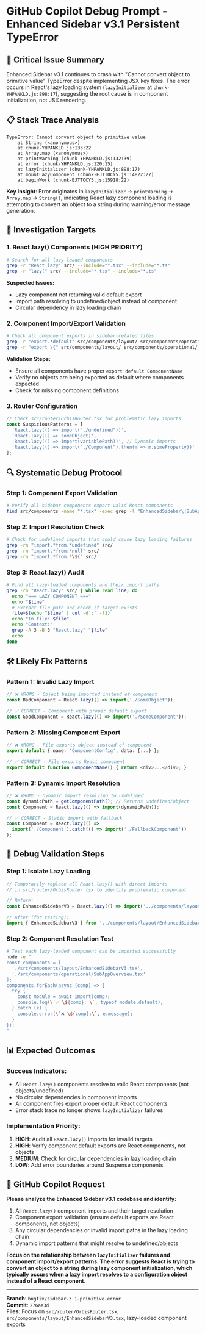 # GitHub Copilot Debug Prompt - Enhanced Sidebar v3.1 Persistent TypeError

## 🚨 **Critical Issue Summary**
Enhanced Sidebar v3.1 continues to crash with "Cannot convert object to primitive value" TypeError despite implementing JSX key fixes. The error occurs in React's lazy loading system (`lazyInitializer` at `chunk-YHPANKLD.js:898:17`), suggesting the root cause is in component initialization, not JSX rendering.

## 📋 **Stack Trace Analysis**
```
TypeError: Cannot convert object to primitive value
    at String (<anonymous>)
    at chunk-YHPANKLD.js:133:22
    at Array.map (<anonymous>)
    at printWarning (chunk-YHPANKLD.js:132:39)
    at error (chunk-YHPANKLD.js:120:15)
    at lazyInitializer (chunk-YHPANKLD.js:898:17)
    at mountLazyComponent (chunk-EJTTOCY5.js:14822:27)
    at beginWork (chunk-EJTTOCY5.js:15918:22)
```

**Key Insight**: Error originates in `lazyInitializer` → `printWarning` → `Array.map` → `String()`, indicating React lazy component loading is attempting to convert an object to a string during warning/error message generation.

## 🎯 **Investigation Targets**

### 1. **React.lazy() Components** (HIGH PRIORITY)
```bash
# Search for all lazy-loaded components
grep -r "React.lazy" src/ --include="*.tsx" --include="*.ts"
grep -r "lazy(" src/ --include="*.tsx" --include="*.ts"
```

**Suspected Issues:**
- Lazy component not returning valid default export
- Import path resolving to undefined/object instead of component
- Circular dependency in lazy loading chain

### 2. **Component Import/Export Validation**
```bash
# Check all component exports in sidebar-related files
grep -r "export.*default" src/components/layout/ src/components/operational/
grep -r "export \{" src/components/layout/ src/components/operational/
```

**Validation Steps:**
- Ensure all components have proper `export default ComponentName`
- Verify no objects are being exported as default where components expected
- Check for missing component definitions

### 3. **Router Configuration**
```typescript
// Check src/router/OrbisRouter.tsx for problematic lazy imports
const SuspiciousPatterns = [
  'React.lazy(() => import("./undefined"))',
  'React.lazy(() => someObject)',
  'React.lazy(() => import(variablePath))', // Dynamic imports
  'React.lazy(() => import("./Component").then(m => m.someProperty))'
];
```

## 🔍 **Systematic Debug Protocol**

### **Step 1: Component Export Validation**
```bash
# Verify all sidebar components export valid React components
find src/components -name "*.tsx" -exec grep -l "EnhancedSidebar\|SubApp\|Surface" {} \; | xargs -I {} sh -c 'echo "=== {} ==="; tail -5 "{}"'
```

### **Step 2: Import Resolution Check**
```bash
# Check for undefined imports that could cause lazy loading failures
grep -rn "import.*from.*undefined" src/
grep -rn "import.*from.*null" src/
grep -rn "import.*from.*\${" src/
```

### **Step 3: React.lazy() Audit**
```bash
# Find all lazy-loaded components and their import paths
grep -rn "React.lazy" src/ | while read line; do
  echo "=== LAZY COMPONENT ==="
  echo "$line"
  # Extract file path and check if target exists
  file=$(echo "$line" | cut -d':' -f1)
  echo "In file: $file"
  echo "Context:"
  grep -A 3 -B 3 "React.lazy" "$file"
  echo
done
```

## 🛠️ **Likely Fix Patterns**

### **Pattern 1: Invalid Lazy Import**
```typescript
// ❌ WRONG - Object being imported instead of component
const BadComponent = React.lazy(() => import('./SomeObject'));

// ✅ CORRECT - Component with proper default export
const GoodComponent = React.lazy(() => import('./SomeComponent'));
```

### **Pattern 2: Missing Component Export**
```typescript
// ❌ WRONG - File exports object instead of component
export default { name: 'ComponentConfig', data: {...} };

// ✅ CORRECT - File exports React component
export default function ComponentName() { return <div>...</div>; }
```

### **Pattern 3: Dynamic Import Resolution**
```typescript
// ❌ WRONG - Dynamic import resolving to undefined
const dynamicPath = getComponentPath(); // Returns undefined/object
const Component = React.lazy(() => import(dynamicPath));

// ✅ CORRECT - Static import with fallback
const Component = React.lazy(() => 
  import('./Component').catch(() => import('./FallbackComponent'))
);
```

## 🧪 **Debug Validation Steps**

### **Step 1: Isolate Lazy Loading**
```typescript
// Temporarily replace all React.lazy() with direct imports
// in src/router/OrbisRouter.tsx to identify problematic component

// Before:
const EnhancedSidebarV3 = React.lazy(() => import('../components/layout/EnhancedSidebarV3'));

// After (for testing):
import { EnhancedSidebarV3 } from '../components/layout/EnhancedSidebarV3';
```

### **Step 2: Component Resolution Test**
```bash
# Test each lazy-loaded component can be imported successfully
node -e "
const components = [
  './src/components/layout/EnhancedSidebarV3.tsx',
  './src/components/operational/SubAppOverview.tsx'
];
components.forEach(async (comp) => {
  try {
    const module = await import(comp);
    console.log(\`✅ \${comp}: \`, typeof module.default);
  } catch (e) {
    console.error(\`❌ \${comp}:\`, e.message);
  }
});
"
```

## 📊 **Expected Outcomes**

### **Success Indicators:**
- All `React.lazy()` components resolve to valid React components (not objects/undefined)
- No circular dependencies in component imports
- All component files export proper default React components
- Error stack trace no longer shows `lazyInitializer` failures

### **Implementation Priority:**
1. **HIGH**: Audit all `React.lazy()` imports for invalid targets
2. **HIGH**: Verify component default exports are React components, not objects
3. **MEDIUM**: Check for circular dependencies in lazy loading chain
4. **LOW**: Add error boundaries around Suspense components

## 🎯 **GitHub Copilot Request**

**Please analyze the Enhanced Sidebar v3.1 codebase and identify:**

1. All `React.lazy()` component imports and their target resolution
2. Component export validation (ensure default exports are React components, not objects)
3. Any circular dependencies or invalid import paths in the lazy loading chain
4. Dynamic import patterns that might resolve to undefined/objects

**Focus on the relationship between `lazyInitializer` failures and component import/export patterns. The error suggests React is trying to convert an object to a string during lazy component initialization, which typically occurs when a lazy import resolves to a configuration object instead of a React component.**

---

**Branch**: `bugfix/sidebar-3.1-primitive-error`  
**Commit**: `276ae3d`  
**Files**: Focus on `src/router/OrbisRouter.tsx`, `src/components/layout/EnhancedSidebarV3.tsx`, lazy-loaded component exports